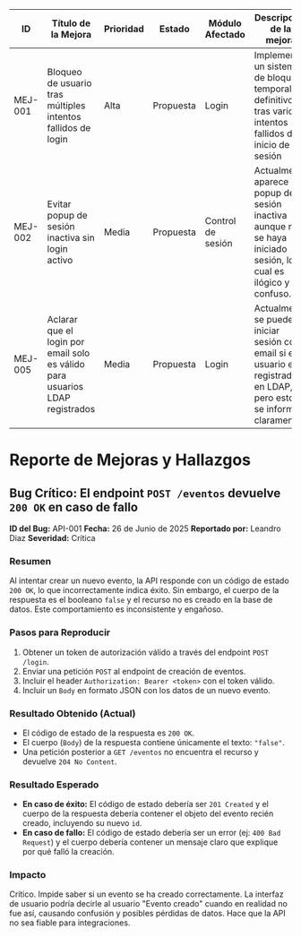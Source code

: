 | ID       | Título de la Mejora                                        | Prioridad | Estado   | Módulo Afectado | Descripción de la mejora                                                                                         | Justificación                                                                                      | Recomendación                                                                                         | Reportado por     | Fecha      |
|----------|-------------------------------------------------------------|-----------|----------|------------------|----------------------------------------------------------------------------------------------------|------------------------------------------------------------------------------------------------------|--------------------------------------------------------------------------------------------------------|--------------------|------------|
| MEJ-001  | Bloqueo de usuario tras múltiples intentos fallidos de login | Alta      | Propuesta| Login            | Implementar un sistema de bloqueo temporal o definitivo tras varios intentos fallidos de inicio de sesión | Aumenta la seguridad del sistema ante intentos de fuerza bruta o accesos no autorizados           | Bloquear temporalmente la cuenta tras 5 intentos fallidos. Mostrar mensaje: “Usuario bloqueado. Contacte al administrador.” | Leandro G. Díaz    | 2025-06-05 |
| MEJ-002  | Evitar popup de sesión inactiva sin login activo                   | Media     | Propuesta| Control de sesión | Actualmente aparece un popup de sesión inactiva aunque no se haya iniciado sesión, lo cual es ilógico y confuso.     | Rompe la lógica de sesión y puede generar confusión en el usuario final.                                | Condicionar el popup para que solo se muestre si el usuario tiene una sesión activa iniciada correctamente. | Leandro G. Díaz    | 2025-06-05 |
| MEJ-005  | Aclarar que el login por email solo es válido para usuarios LDAP registrados | Media     | Propuesta| Login            | Actualmente se puede iniciar sesión con email si el usuario está registrado en LDAP, pero esto no se informa claramente. | Evita confusión al intentar ingresar con un email no reconocido por el sistema. Mejora la experiencia de usuario. | Mostrar un mensaje o placeholder aclarando: “Solo emails registrados internamente (LDAP) pueden usarse como usuario.” | Leandro G. Díaz    | 2025-06-05 |

# Reporte de Mejoras y Hallazgos

## Bug Crítico: El endpoint `POST /eventos` devuelve `200 OK` en caso de fallo

**ID del Bug:** API-001
**Fecha:** 26 de Junio de 2025
**Reportado por:** Leandro Diaz
**Severidad:** Crítica

### Resumen
Al intentar crear un nuevo evento, la API responde con un código de estado `200 OK`, lo que incorrectamente indica éxito. Sin embargo, el cuerpo de la respuesta es el booleano `false` y el recurso no es creado en la base de datos. Este comportamiento es inconsistente y engañoso.

### Pasos para Reproducir
1.  Obtener un token de autorización válido a través del endpoint `POST /login`.
2.  Enviar una petición `POST` al endpoint de creación de eventos.
3.  Incluir el header `Authorization: Bearer <token>` con el token válido.
4.  Incluir un `Body` en formato JSON con los datos de un nuevo evento.

### Resultado Obtenido (Actual)
- El código de estado de la respuesta es `200 OK`.
- El cuerpo (`Body`) de la respuesta contiene únicamente el texto: `"false"`.
- Una petición posterior a `GET /eventos` no encuentra el recurso y devuelve `204 No Content`.

### Resultado Esperado
- **En caso de éxito:** El código de estado debería ser `201 Created` y el cuerpo de la respuesta debería contener el objeto del evento recién creado, incluyendo su nuevo `id`.
- **En caso de fallo:** El código de estado debería ser un error (ej: `400 Bad Request`) y el cuerpo debería contener un mensaje claro que explique por qué falló la creación.

### Impacto
Crítico. Impide saber si un evento se ha creado correctamente. La interfaz de usuario podría decirle al usuario "Evento creado" cuando en realidad no fue así, causando confusión y posibles pérdidas de datos. Hace que la API no sea fiable para integraciones.
